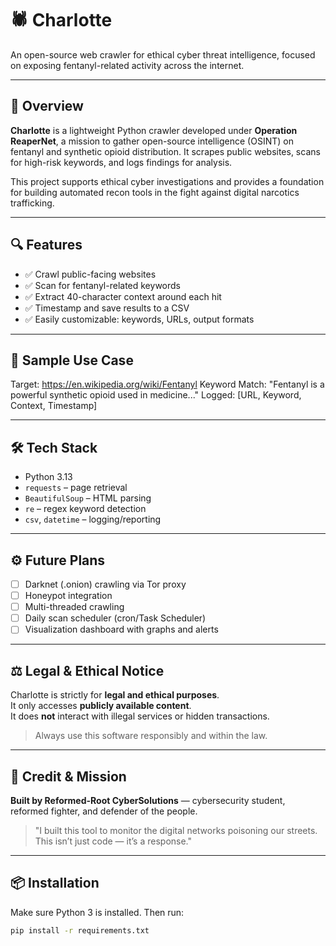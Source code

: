 # 🕷️ Charlotte

An open-source web crawler for ethical cyber threat intelligence, focused on exposing fentanyl-related activity across the internet.

---

## 🧠 Overview

**Charlotte** is a lightweight Python crawler developed under **Operation ReaperNet**, a mission to gather open-source intelligence (OSINT) on fentanyl and synthetic opioid distribution. It scrapes public websites, scans for high-risk keywords, and logs findings for analysis.

This project supports ethical cyber investigations and provides a foundation for building automated recon tools in the fight against digital narcotics trafficking.

---

## 🔍 Features

- ✅ Crawl public-facing websites  
- ✅ Scan for fentanyl-related keywords  
- ✅ Extract 40-character context around each hit  
- ✅ Timestamp and save results to a CSV  
- ✅ Easily customizable: keywords, URLs, output formats  

---

## 🧪 Sample Use Case
Target: https://en.wikipedia.org/wiki/Fentanyl
Keyword Match: "Fentanyl is a powerful synthetic opioid used in medicine..."
Logged: [URL, Keyword, Context, Timestamp]



---

## 🛠️ Tech Stack

- Python 3.13  
- `requests` – page retrieval  
- `BeautifulSoup` – HTML parsing  
- `re` – regex keyword detection  
- `csv`, `datetime` – logging/reporting  

---

## ⚙️ Future Plans

- [ ] Darknet (.onion) crawling via Tor proxy  
- [ ] Honeypot integration  
- [ ] Multi-threaded crawling  
- [ ] Daily scan scheduler (cron/Task Scheduler)  
- [ ] Visualization dashboard with graphs and alerts  

---

## ⚖️ Legal & Ethical Notice

Charlotte is strictly for **legal and ethical purposes**.  
It only accesses **publicly available content**.  
It does **not** interact with illegal services or hidden transactions.

> Always use this software responsibly and within the law.

---

## 🙏 Credit & Mission

**Built by Reformed-Root CyberSolutions** — cybersecurity student, reformed fighter, and defender of the people.

> "I built this tool to monitor the digital networks poisoning our streets.  
> This isn’t just code — it’s a response."

---

## 📦 Installation

Make sure Python 3 is installed. Then run:

```bash
pip install -r requirements.txt
```


